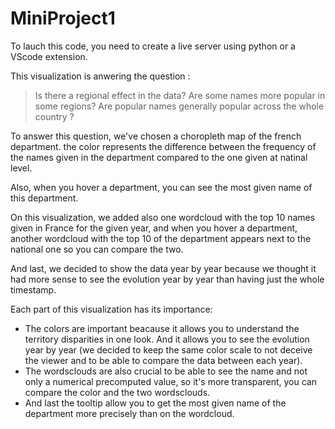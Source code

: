 # MiniProject1

To lauch this code, you need to create a live server using python or a VScode extension.

This visualization is anwering the question :

 >Is there a regional effect in the data? Are some names more popular in some regions? Are popular names generally popular across the whole country ?

To answer this question, we've chosen a choropleth map of the french department. the color represents the difference between the frequency of the names given in the department compared to the one given at natinal level.

Also, when you hover a department, you can see the most given name of this department.

On this visualization, we added also one wordcloud with the top 10 names given in France for the given year, and when you hover a department, another wordcloud with the top 10 of the department appears next to the national one so you can compare the two.

And last, we decided to show the data year by year because we thought it had more sense to see the evolution year by year than having just the whole timestamp.

Each part of this visualization has its importance: 
- The colors are important beacause it allows you to understand the territory disparities in one look. And it allows you to see the evolution year by year (we decided to keep the same color scale to not deceive the viewer and to be able to compare the data between each year).
- The wordsclouds are also crucial to be able to see the name and not only a numerical precomputed value, so it's more transparent, you can compare the color and the two wordsclouds.
- And last the tooltip allow you to get the most given name of the department more precisely than on the wordcloud.
  
  